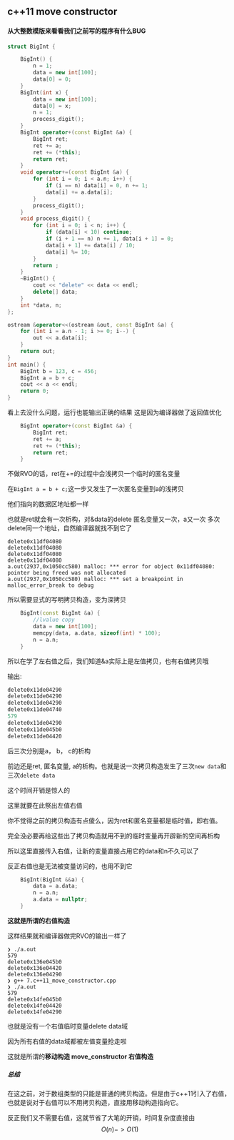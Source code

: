 
## c++11 move constructor

#### 从大整数模版来看看我们之前写的程序有什么BUG

```c++
struct BigInt {

    BigInt() {
        n = 1;
        data = new int[100];
        data[0] = 0;
    }
    BigInt(int x) {
        data = new int[100];
        data[0] = x;
        n = 1;
        process_digit();
    }
    BigInt operator+(const BigInt &a) {
        BigInt ret;
        ret += a;
        ret += (*this);
        return ret;
    }
    void operator+=(const BigInt &a) {
        for (int i = 0; i < a.n; i++) {
            if (i == n) data[i] = 0, n += 1;
            data[i] += a.data[i];
        }
        process_digit();
    }
    void process_digit() {
        for (int i = 0; i < n; i++) {
            if (data[i] < 10) continue;
            if (i + 1 == n) n += 1, data[i + 1] = 0;
            data[i + 1] += data[i] / 10;
            data[i] %= 10;
        }
        return ;
    }
    ~BigInt() {
        cout << "delete" << data << endl;
        delete[] data;
    }
    int *data, n;
};

ostream &operator<<(ostream &out, const BigInt &a) {
    for (int i = a.n - 1; i >= 0; i--) {
        out << a.data[i];
    }
    return out;
}
int main() {
    BigInt b = 123, c = 456;
    BigInt a = b + c;
    cout << a << endl;
    return 0;
}
```

看上去没什么问题，运行也能输出正确的结果
这是因为编译器做了返回值优化
```c++
    BigInt operator+(const BigInt &a) {
        BigInt ret;
        ret += a;
        ret += (*this);
        return ret;
    }
```
不做RVO的话，ret在+=的过程中会浅拷贝一个临时的匿名变量

在`BigInt a = b + c;`这一步又发生了一次匿名变量到a的浅拷贝

他们指向的数据区地址都一样

也就是ret就会有一次析构，对&data的delete
匿名变量又一次，a又一次
多次delete同一个地址，自然编译器就找不到它了

```shell
delete0x11df04080
delete0x11df04080
delete0x11df04080
delete0x11df04080
a.out(2937,0x1050cc580) malloc: *** error for object 0x11df04080: pointer being freed was not allocated
a.out(2937,0x1050cc580) malloc: *** set a breakpoint in malloc_error_break to debug
```

所以需要显式的写明拷贝构造，变为深拷贝

```c++
    BigInt(const BigInt &a) { 
        //lvalue copy
        data = new int[100];
        memcpy(data, a.data, sizeof(int) * 100);
        n = a.n;
    }
```

所以在学了左右值之后，我们知道&a实际上是左值拷贝，也有右值拷贝哦

输出:

```c++
delete0x11de04290
delete0x11de04290
delete0x11de04290
delete0x11de04740
579
delete0x11de04290
delete0x11de045b0
delete0x11de04420
```

后三次分别是a， b， c的析构

前边还是ret, 匿名变量, a的析构。也就是说一次拷贝构造发生了三次`new data`和三次`delete data`

这个时间开销是惊人的

这里就要在此祭出左值右值

你不觉得之前的拷贝构造有点傻么，因为ret和匿名变量都是临时值，即右值。

完全没必要再给这些出了拷贝构造就用不到的临时变量再开辟新的空间再析构

所以这里直接传入右值，让新的变量直接占用它的data和n不久可以了

反正右值也是无法被变量访问的，也用不到它

```c++
    BigInt(BigInt &&a) {
        data = a.data;
        n = a.n;
        a.data = nullptr;
    }
```

**这就是所谓的右值构造**

这样结果就和编译器做完RVO的输出一样了

```shell
❯ ./a.out
579
delete0x136e045b0
delete0x136e04420
delete0x136e04290
❯ g++ 7.c++11_move_constructor.cpp
❯ ./a.out
579
delete0x14fe045b0
delete0x14fe04420
delete0x14fe04290
```

也就是没有一个右值临时变量delete data域

因为所有右值的data域都被左值变量抢走啦



这就是所谓的**移动构造 move_constructor 右值构造**

##### 总结

在这之前，对于数组类型的只能是普通的拷贝构造。但是由于c++11引入了右值，也就是说对于右值可以不用拷贝构造，直接用移动构造指向它。

反正我们又不需要右值，这就节省了大笔的开销，时间复杂度直接由
$$
O(n)->O(1)
$$






